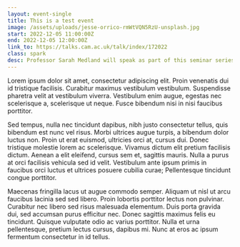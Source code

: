 ```yaml
---
layout: event-single
title: This is a test event
image: /assets/uploads/jesse-orrico-rmWtVQN5RzU-unsplash.jpg
start: 2022-12-05 11:00:00Z
end: 2022-12-05 12:00:00Z
link_to: https://talks.cam.ac.uk/talk/index/172022
class: spark
desc: Professor Sarah Medland will speak as part of this seminar series on brain networks and other complex systems. The topic of her talk is 'ENIGMA at 10 - What have we learned from a decade of large scale collaborative neuroimaging?'.
---
```

Lorem ipsum dolor sit amet, consectetur adipiscing elit. Proin venenatis dui id tristique facilisis. Curabitur maximus vestibulum vestibulum. Suspendisse pharetra velit at vestibulum viverra. Vestibulum enim augue, egestas nec scelerisque a, scelerisque ut neque. Fusce bibendum nisi in nisi faucibus porttitor. 

Sed tempus, nulla nec tincidunt dapibus, nibh justo consectetur tellus, quis bibendum est nunc vel risus. Morbi ultrices augue turpis, a bibendum dolor luctus non. Proin ut erat euismod, ultricies orci at, cursus dui. Donec tristique molestie lorem ac scelerisque. Vivamus dictum elit pretium facilisis dictum. Aenean a elit eleifend, cursus sem et, sagittis mauris. Nulla a purus at orci facilisis vehicula sed id velit. Vestibulum ante ipsum primis in faucibus orci luctus et ultrices posuere cubilia curae; Pellentesque tincidunt congue porttitor.

Maecenas fringilla lacus ut augue commodo semper. Aliquam ut nisl ut arcu faucibus lacinia sed sed libero. Proin lobortis porttitor lectus non pulvinar. Curabitur nec libero sed risus malesuada elementum. Duis porta gravida dui, sed accumsan purus efficitur nec. Donec sagittis maximus felis eu tincidunt. Quisque vulputate odio ac varius porttitor. Nulla et urna pellentesque, pretium lectus cursus, dapibus mi. Nunc at eros ac ipsum fermentum consectetur in id tellus.